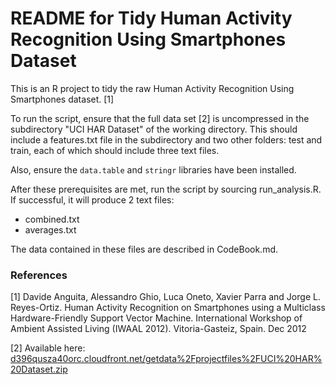 # README for Tidy Human Activity Recognition Using Smartphones Dataset
This is an R project to tidy the raw Human Activity Recognition Using Smartphones dataset. [1]

To run the script, ensure that the full data set [2] is uncompressed in the subdirectory "UCI HAR Dataset" of the working directory. This should include a features.txt file in the subdirectory and two other folders: test and train, each of which should include three text files.

Also, ensure the `data.table` and `stringr` libraries have been installed.

After these prerequisites are met, run the script by sourcing run_analysis.R. If successful, it will produce 2 text files:

* combined.txt
* averages.txt

The data contained in these files are described in CodeBook.md.

### References
[1] Davide Anguita, Alessandro Ghio, Luca Oneto, Xavier Parra and Jorge L. Reyes-Ortiz. Human Activity Recognition on Smartphones using a Multiclass Hardware-Friendly Support Vector Machine. International Workshop of Ambient Assisted Living (IWAAL 2012). Vitoria-Gasteiz, Spain. Dec 2012

[2] Available here: [d396qusza40orc.cloudfront.net/getdata%2Fprojectfiles%2FUCI%20HAR%20Dataset.zip](https://d396qusza40orc.cloudfront.net/getdata%2Fprojectfiles%2FUCI%20HAR%20Dataset.zip)
